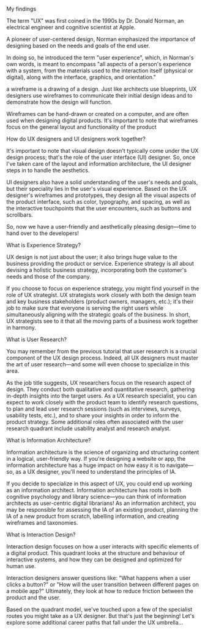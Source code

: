 My findings

The term &quot;UX&quot; was first coined in the 1990s by Dr. Donald Norman, an electrical engineer and cognitive scientist at Apple.

A pioneer of user-centered design, Norman emphasized the importance of designing based on the needs and goals of the end user.

In doing so, he introduced the term &quot;user experience&quot;, which, in Norman&#39;s own words, is meant to encompass &quot;all aspects of a person&#39;s experience with a system, from the materials used to the interaction itself (physical or digital), along with the interface, graphics, and orientation.&quot;

a wireframe is a drawing of a design. Just like architects use blueprints, UX designers use wireframes to communicate their initial design ideas and to demonstrate how the design will function.

Wireframes can be hand-drawn or created on a computer, and are often used when designing digital products. It&#39;s important to note that wireframes focus on the general layout and functionality of the product

How do UX designers and UI designers work together?

It&#39;s important to note that visual design doesn&#39;t typically come under the UX design process; that&#39;s the role of the user interface (UI) designer. So, once I&#39;ve taken care of the layout and information architecture, the UI designer steps in to handle the aesthetics.

UI designers also have a solid understanding of the user&#39;s needs and goals, but their speciality lies in the user&#39;s visual experience. Based on the UX designer&#39;s wireframes and prototypes, they design all the visual aspects of the product interface, such as color, typography, and spacing, as well as the interactive touchpoints that the user encounters, such as buttons and scrollbars.

So, now we have a user-friendly and aesthetically pleasing design—time to hand over to the developers!

What is Experience Strategy?

UX design is not just about the user; it also brings huge value to the business providing the product or service. Experience strategy is all about devising a holistic business strategy, incorporating both the customer&#39;s needs and those of the company.

If you choose to focus on experience strategy, you might find yourself in the role of UX strategist. UX strategists work closely with both the design team and key business stakeholders (product owners, managers, etc.); it&#39;s their job to make sure that everyone is serving the right users while simultaneously aligning with the strategic goals of the business. In short, UX strategists see to it that all the moving parts of a business work together in harmony.

What is User Research?

You may remember from the previous tutorial that user research is a crucial component of the UX design process. Indeed, all UX designers must master the art of user research—and some will even choose to specialize in this area.

As the job title suggests, UX researchers focus on the research aspect of design. They conduct both qualitative and quantitative research, gathering in-depth insights into the target users. As a UX research specialist, you can expect to work closely with the product team to identify research questions, to plan and lead user research sessions (such as interviews, surveys, usability tests, etc.), and to share your insights in order to inform the product strategy. Some additional roles often associated with the user research quadrant include usability analyst and research analyst.

What is Information Architecture?

Information architecture is the science of organizing and structuring content in a logical, user-friendly way. If you&#39;re designing a website or app, the information architecture has a huge impact on how easy it is to navigate—so, as a UX designer, you&#39;ll need to understand the principles of IA.

If you decide to specialize in this aspect of UX, you could end up working as an information architect. Information architecture has roots in both cognitive psychology and library science—you can think of information architects as user-centric digital librarians! As an information architect, you may be responsible for assessing the IA of an existing product, planning the IA of a new product from scratch, labelling information, and creating wireframes and taxonomies.

What is Interaction Design?

Interaction design focuses on how a user interacts with specific elements of a digital product. This quadrant looks at the structure and behaviour of interactive systems, and how they can be designed and optimized for human use.

Interaction designers answer questions like: &quot;What happens when a user clicks a button?&quot; or &quot;How will the user transition between different pages on a mobile app?&quot; Ultimately, they look at how to reduce friction between the product and the user.

Based on the quadrant model, we&#39;ve touched upon a few of the specialist routes you might take as a UX designer. But that&#39;s just the beginning! Let&#39;s explore some additional career paths that fall under the UX umbrella…